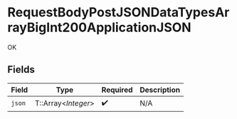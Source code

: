 # RequestBodyPostJSONDataTypesArrayBigInt200ApplicationJSON

OK


## Fields

| Field               | Type                | Required            | Description         |
| ------------------- | ------------------- | ------------------- | ------------------- |
| `json`              | T::Array<*Integer*> | :heavy_check_mark:  | N/A                 |
